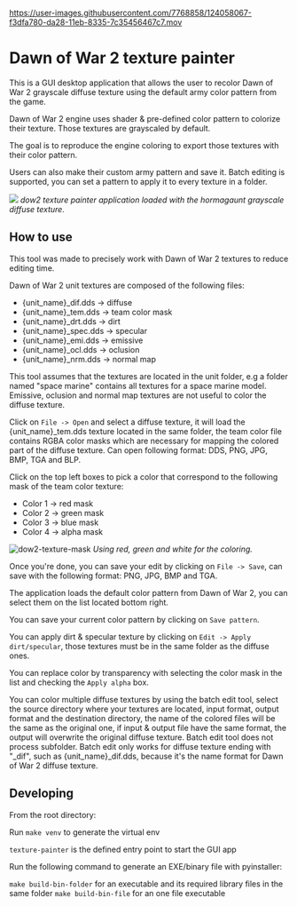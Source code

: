 


https://user-images.githubusercontent.com/7768858/124058067-f3dfa780-da28-11eb-8335-7c35456467c7.mov

# Dawn of War 2 texture painter

This is a GUI desktop application that allows the user to recolor Dawn of War 2 grayscale diffuse texture using the default army color pattern from the game.

Dawn of War 2 engine uses shader & pre-defined color pattern to colorize their texture. Those textures are grayscaled by default.

The goal is to reproduce the engine coloring to export those textures with their color pattern.

Users can also make their custom army pattern and save it. Batch editing is supported, you can set a pattern to apply it to every texture in a folder.


![](https://i.imgur.com/VXFjzkh.jpg)
_dow2 texture painter application loaded with the hormagaunt grayscale diffuse texture._

## How to use

This tool was made to precisely work with Dawn of War 2 textures to reduce
editing time.

Dawn of War 2 unit textures are composed of the following files:
* {unit_name}_dif.dds -> diffuse
* {unit_name}_tem.dds -> team color mask
* {unit_name}_drt.dds -> dirt
* {unit_name}_spec.dds -> specular
* {unit_name}_emi.dds -> emissive
* {unit_name}_ocl.dds -> oclusion
* {unit_name}_nrm.dds -> normal map

This tool assumes that the textures are located in the unit folder, e.g a folder
named "space marine" contains all textures for a space marine model.
Emissive, oclusion and normal map textures are not useful to color the diffuse texture.

Click on `File -> Open` and select a diffuse texture, it will load the
{unit_name}_tem.dds texture located in the same folder, the team color file
contains RGBA color masks which are necessary for mapping the colored part of the
diffuse texture. Can open following format: DDS, PNG, JPG, BMP, TGA and BLP.

Click on the top left boxes to pick a color that correspond to the following mask of the
team color texture:
* Color 1 -> red mask
* Color 2 -> green mask
* Color 3 -> blue mask
* Color 4 -> alpha mask

![dow2-texture-mask](https://user-images.githubusercontent.com/7768858/124062661-5fc60e00-da31-11eb-97f7-2e8f04c45974.png)
_Using red, green and white for the coloring._


Once you're done, you can save your edit by clicking on `File -> Save`, can save
with the following format: PNG, JPG, BMP and TGA.

The application loads the default color pattern from Dawn of War 2, you can
select them on the list located bottom right.

You can save your current color pattern by clicking on `Save pattern`.

You can apply dirt & specular texture by clicking on `Edit -> Apply dirt/specular`,
those textures must be in the same folder as the diffuse ones.

You can replace color by transparency with selecting the color mask in the list
and checking the  `Apply alpha` box.

You can color multiple diffuse textures by using the batch edit tool, select the source
directory where your textures are located, input format, output format and the
destination directory, the name of the colored files will be the same as the
original one, if input & output file have the same format, the output will overwrite
the original diffuse texture. Batch edit tool does not process subfolder.
Batch edit only works for diffuse texture ending with "_dif", such as {unit_name}_dif.dds,
because it's the name format for Dawn of War 2 diffuse texture.

## Developing
From the root directory:

Run `make venv` to generate the virtual env

`texture-painter` is the defined entry point to start the GUI app

Run the following command to generate an EXE/binary file with pyinstaller:

`make build-bin-folder` for an executable and its required library files
in the same folder
`make build-bin-file` for an one file executable
